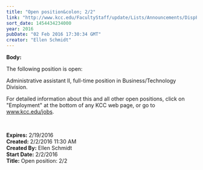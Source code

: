 ```yaml
---
title: "Open position&colon; 2/2"
link: "http://www.kcc.edu/FacultyStaff/update/Lists/Announcements/DispForm.aspx?ID=2153"
sort_date: 1454434234000
year: 2016
pubDate: "02 Feb 2016 17:30:34 GMT"
creator: "Ellen Schmidt"
---
```


<div><b>Body:</b> <div class="ExternalClass4F88B2DBC92E4BCCBD20CF5C729722D7"><p>​​The following position is open: </p>
<p>Administrative assistant II, full-time position in Business/Technology Division.</p>
<p>For detailed information about this and all other open positions, click on &quot;Employment&quot; at the bottom of any KCC web page, or go to <a href="/jobs">www.kcc.edu/jobs</a>.</p>
<p><br /></p></div></div>
<div><b>Expires:</b> 2/19/2016</div>
<div><b>Created:</b> 2/2/2016 11:30 AM</div>
<div><b>Created By:</b> Ellen Schmidt</div>
<div><b>Start Date:</b> 2/2/2016</div>
<div><b>Title:</b> Open position: 2/2</div>
